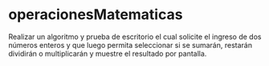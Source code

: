 # operacionesMatematicas
Realizar un algoritmo y prueba de escritorio el cual solicite el ingreso de dos números enteros y que luego permita seleccionar si se sumarán, restarán dividirán o multiplicarán y muestre el resultado por pantalla.
